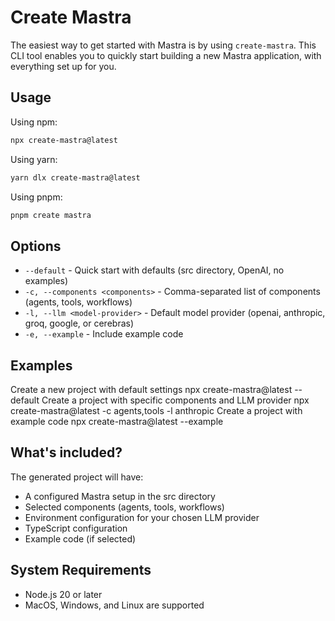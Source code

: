 # Create Mastra

The easiest way to get started with Mastra is by using `create-mastra`. This CLI tool enables you to quickly start building a new Mastra application, with everything set up for you.

## Usage

Using npm:

```bash
npx create-mastra@latest
```

Using yarn:

```bash
yarn dlx create-mastra@latest
```

Using pnpm:

```bash
pnpm create mastra
```

## Options

- `--default` - Quick start with defaults (src directory, OpenAI, no examples)
- `-c, --components <components>` - Comma-separated list of components (agents, tools, workflows)
- `-l, --llm <model-provider>` - Default model provider (openai, anthropic, groq, google, or cerebras)
- `-e, --example` - Include example code

## Examples

Create a new project with default settings
npx create-mastra@latest --default
Create a project with specific components and LLM provider
npx create-mastra@latest -c agents,tools -l anthropic
Create a project with example code
npx create-mastra@latest --example

## What's included?

The generated project will have:

- A configured Mastra setup in the src directory
- Selected components (agents, tools, workflows)
- Environment configuration for your chosen LLM provider
- TypeScript configuration
- Example code (if selected)

## System Requirements

- Node.js 20 or later
- MacOS, Windows, and Linux are supported
